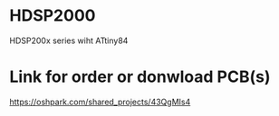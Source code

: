 # HDSP2000
HDSP200x series wiht ATtiny84 

# Link for order or donwload PCB(s)
https://oshpark.com/shared_projects/43QgMIs4

